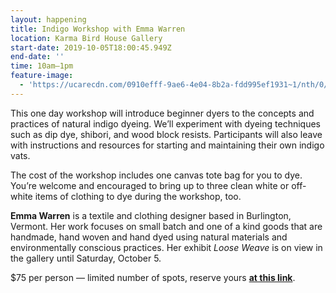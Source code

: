 ```yaml
---
layout: happening
title: Indigo Workshop with Emma Warren
location: Karma Bird House Gallery
start-date: 2019-10-05T18:00:45.949Z
end-date: ''
time: 10am–1pm
feature-image:
  - 'https://ucarecdn.com/0910efff-9ae6-4e04-8b2a-fdd995ef1931~1/nth/0/'
---
```

This one day workshop will introduce beginner dyers to the concepts and practices of natural indigo dyeing. We’ll experiment with dyeing techniques such as dip dye, shibori, and wood block resists. Participants will also leave with instructions and resources for starting and maintaining their own indigo vats. 

The cost of the workshop includes one canvas tote bag for you to dye. You’re welcome and encouraged to bring up to three clean white or off-white items of clothing to dye during the workshop, too.

**Emma Warren** is a textile and clothing designer based in Burlington, Vermont. Her work focuses on small batch and one of a kind goods that are handmade, hand woven and hand dyed using natural materials and environmentally conscious practices. Her exhibit _Loose Weave_ is on view in the gallery until Saturday, October 5.

$75  per person — limited number of spots, reserve yours <a href="https://www.jasmineparsia.com/Indigo" target="_blank">**at this link**</a>.
